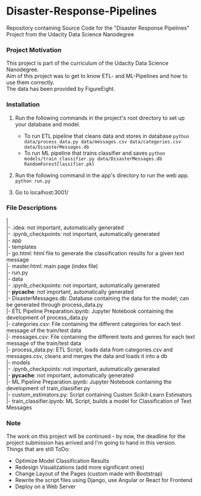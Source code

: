 # Disaster-Response-Pipelines
Repository containing Source Code for the "Disaster Response Pipelines" Project from the Udacity Data Science Nanodegree

### Project Motivation
This project is part of the curriculum of the Udacity Data Science Nanodegree. <br>
Aim of this project was to get to know ETL- and ML-Pipelines and how to use them correctly. <br>
The data has been provided by FigureEight.

### Installation
1. Run the following commands in the project's root directory to set up your database and model.

    - To run ETL pipeline that cleans data and stores in database
        `python data/process_data.py data/messages.csv data/categories.csv data/DisasterMessages.db`
    - To run ML pipeline that trains classifier and saves
        `python models/train_classifier.py data/DisasterMessages.db RandomForestClassifier.pkl`

2. Run the following command in the app's directory to run the web app.
    `python run.py`

3. Go to localhost:3001/

### File Descriptions
| <br>
|- .idea: not important, automatically generated <br>
|- .ipynb_checkpoints: not important, automatically generated <br>
|- app <br>
    |- templates <br>
        |- go.html: html file to generate the classification results for a given text message <br>
        |- master.html: main page (index file) <br>
    |- run.py <br>
|- data <br>
    |- .ipynb_checkpoints: not important, automatically generated <br>
    |- __pycache__: not important, automatically generated <br>
    |- DisasterMessages.db: Database containing the data for the model; can be generated through process_data.py <br>
    |- ETL Pipeline Preparation.ipynb: Jupyter Notebook containing the development of process_data.py <br>
    |- categories.csv: File containing the different categories for each text message of the train/test data <br>
    |- messages.csv: File containing the different texts and genres for each text message of the train/test data <br>
    |- process_data.py: ETL Script, loads data from categories.csv and messages.csv, cleans and merges the data and loads it into a db <br>
|- models <br>
    |- .ipynb_checkpoints: not important, automatically generated <br>
    |- __pycache__: not important, automatically generated <br>
    |- ML Pipeline Preparation.ipynb: Jupyter Notebook containing the development of train_classifier.py <br>
    |- custom_estimators.py: Script containing Custom Scikit-Learn Estimators <br>
    |- train_classifier.ipynb: ML Script, builds a model for Classification of Text Messages <br>

### Note
The work on this project will be continued - by now, the deadline for the project submission has arrived and I'm going
to hand in this version. <br>
Things that are still ToDo:
- Optimize Model Classification Results
- Redesign Visualizations (add more significant ones)
- Change Layout of the Pages (custom made with Bootstrap)
- Rewrite the script files using Django, use Angular or React for Frontend
- Deploy on a Web Server